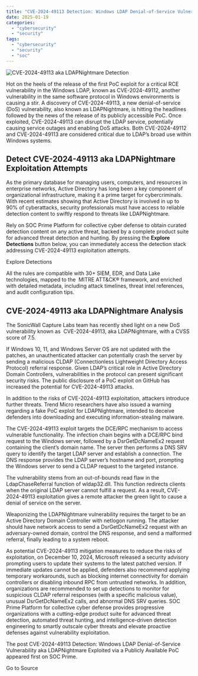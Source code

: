 ```yaml
---
title: "CVE-2024-49113 Detection: Windows LDAP Denial-of-Service Vulnerability aka LDAPNightmare Exploited via a Publicly Available PoC"
date: 2025-01-19
categories: 
  - "cybersecurity"
  - "security"
tags: 
  - "cybersecurity"
  - "security"
  - "soc"
---
```


![CVE-2024-49113 aka LDAPNightmare Detection](https://socprime.com/wp-content/uploads/CVE-2024-49113-400x234.jpg)

Hot on the heels of the release of the first PoC exploit for a critical RCE vulnerability in the Windows LDAP, known as CVE-2024-49112, another vulnerability in the same software protocol in Windows environments is causing a stir. A discovery of CVE-2024-49113, a new denial-of-service (DoS) vulnerability, also known as LDAPNightmare, is hitting the headlines followed by the news of the release of its publicly accessible PoC. Once exploited, CVE-2024-49113 can disrupt the LDAP service, potentially causing service outages and enabling DoS attacks. Both CVE-2024-49112 and CVE-2024-49113 are considered critical due to LDAP’s broad use within Windows systems.

## Detect CVE-2024-49113 aka LDAPNightmare Exploitation Attempts

As the primary database for managing users, computers, and resources in enterprise networks, Active Directory has long been a key component of organizational infrastructure, making it a prime target for cybercriminals. With recent estimates showing that Active Directory is involved in up to 90% of cyberattacks, security professionals must have access to reliable detection content to swiftly respond to threats like LDAPNightmare.

Rely on SOC Prime Platform for collective cyber defense to obtain curated detection content on any active threat, backed by a complete product suite for advanced threat detection and hunting. By pressing the **Explore Detections** button below, you can immediately access the detection stack addressing CVE-2024-49113 exploitation attempts. 

Explore Detections

All the rules are compatible with 30+ SIEM, EDR, and Data Lake technologies, mapped to the  MITRE ATT&CK® framework, and enriched with detailed metadata, including attack timelines, threat intel references, and audit configuration tips. 

## CVE-2024-49113 aka LDAPNightmare Analysis

The SonicWall Capture Labs team has recently shed light on a new DoS vulnerability known as  CVE-2024-49113, aka LDAPNightmare, with a CVSS score of 7.5. 

If Windows 10, 11, and Windows Server OS are not updated with the patches, an unauthenticated attacker can potentially crash the server by sending a malicious CLDAP (Connectionless Lightweight Directory Access Protocol) referral response. Given LDAP’s critical role in Active Directory Domain Controllers, vulnerabilities in the protocol can present significant security risks. The public disclosure of a PoC exploit on GitHub has increased the potential for CVE-2024-49113 attacks.

In addition to the risks of CVE-2024-49113 exploitation, attackers introduce further threats. Trend Micro researchers have also issued a warning regarding a fake PoC exploit for LDAPNightmare, intended to deceive defenders into downloading and executing information-stealing malware.

The CVE-2024-49113 exploit targets the DCE/RPC mechanism to access vulnerable functionality. The infection chain begins with a DCE/RPC bind request to the Windows server, followed by a DsrGetDcNameEx2 request containing the client’s domain name. The server then performs a DNS SRV query to identify the target LDAP server and establish a connection. The DNS response provides the LDAP server’s hostname and port, prompting the Windows server to send a CLDAP request to the targeted instance.

The vulnerability stems from an out-of-bounds read flaw in the LdapChaseReferral function of wldap32.dll. This function redirects clients when the original LDAP server cannot fulfill a request. As a result, CVE-2024-49113 exploitation gives a remote attacker the green light to cause a denial of service on the server.

Weaponizing the LDAPNightmare vulnerability requires the target to be an Active Directory Domain Controller with netlogon running. The attacker should have network access to send a DsrGetDcNameEx2 request with an adversary-owned domain, control the DNS response, and send a malformed referral, finally leading to a system reboot.

As potential CVE-2024-49113 mitigation measures to reduce the risks of exploitation, on December 10, 2024, Microsoft released a security advisory prompting users to update their systems to the latest patched version. If immediate updates cannot be applied, defenders also recommend applying temporary workarounds, such as blocking internet connectivity for domain controllers or disabling inbound RPC from untrusted networks. In addition, organizations are recommended to set up detections to monitor for suspicious CLDAP referral responses (with a specific malicious value), unusual DsrGetDcNameEx2 calls, and abnormal DNS SRV queries. SOC Prime Platform for collective cyber defense provides progressive organizations with a cutting-edge product suite for advanced threat detection, automated threat hunting, and intelligence-driven detection engineering to smartly outscale cyber threats and elevate proactive defenses against vulnerability exploitation. 

  
  

The post CVE-2024-49113 Detection: Windows LDAP Denial-of-Service Vulnerability aka LDAPNightmare Exploited via a Publicly Available PoC appeared first on SOC Prime.

Go to Source
